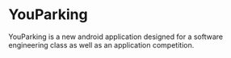 # YouParking

YouParking is a new android application designed for a software engineering class as well as an application competition.
